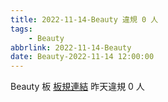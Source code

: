 ```yaml
---
title: 2022-11-14-Beauty 違規 0 人
tags:
    - Beauty
abbrlink: 2022-11-14-Beauty
date: Beauty-2022-11-14 12:00:00
---
```

Beauty 板 [板規連結](https://www.ptt.cc/bbs/Beauty/M.1630069980.A.84B.html)
昨天違規 0 人
